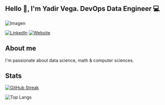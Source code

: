 ## Hello 👋, I'm Yadir Vega.        DevOps Data Engineer 💻 

![Imagen](https://t4.ftcdn.net/jpg/05/53/56/05/360_F_553560505_ghYNRGb1zyJFFE9mPcTtYZdT3w41CTsh.jpg)


[![LinkedIn](https://img.shields.io/badge/LinkedIn-0077B5?style=for-the-badge&logo=linkedin&logoColor=white)](https://www.linkedin.com/in/yadir-vega/) [![Website](https://img.shields.io/badge/Website-0A0A0A?style=for-the-badge&logo=About.me&logoColor=white)](https://yadir-vega.azurewebsites.net/)


## About me
I'm passionate about data science, math & computer sciences. 

## Stats
[![GitHub Streak](https://streak-stats.demolab.com?user=vyadir&theme=vue-dark&hide_border=true&border_radius=10&date_format=M%20j%5B%2C%20Y%5D&card_width=500)](https://git.io/streak-stats)


![Top Langs](https://github-readme-stats.vercel.app/api/top-langs/?username=vyadir&hide_progress=false)
